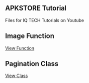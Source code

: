 ## APKSTORE Tutorial

Files for IQ TECH Tutorials on Youtube

## Image Function


<a href="https://github.com/hawkiq/APKStoreTutorial/blob/master/ImageFunction.php">View Function</a>

## Pagination Class

<a href="https://github.com/hawkiq/APKStoreTutorial/blob/master/pagination.php">View Class</a>
